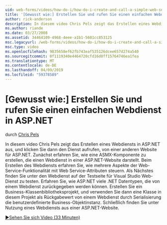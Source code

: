 ```yaml
---
uid: web-forms/videos/how-do-i/how-do-i-create-and-call-a-simple-web-service-in-aspnet
title: '[Gewusst wie:] Erstellen Sie und rufen Sie einen einfachen Webdienst in ASP.NET | Microsoft-Dokumentation'
author: rick-anderson
description: In diesem video Chris Pels zeigt das Erstellen eines Webdiensts in ASP.NET aus, und klicken Sie dann den Dienst aufrufen, von einer anderen Website für ASP.NET. Zunächst erfahren Sie, wie erstellen...
ms.author: riande
ms.date: 03/27/2008
ms.assetid: 34464109-4968-4eee-a1b1-5601cc853125
msc.legacyurl: /web-forms/videos/how-do-i/how-do-i-create-and-call-a-simple-web-service-in-aspnet
msc.type: video
ms.openlocfilehash: 9835658ef62fb743eaf535126dcee657d274a540
ms.sourcegitcommit: 0f1119340e4464720cfd16d0ff15764746ea1fea
ms.translationtype: MT
ms.contentlocale: de-DE
ms.lasthandoff: 04/09/2019
ms.locfileid: "59378589"
---
```

# <a name="how-do-i-create-and-call-a-simple-web-service-in-aspnet"></a>[Gewusst wie:] Erstellen Sie und rufen Sie einen einfachen Webdienst in ASP.NET

durch [Chris Pels](https://twitter.com/chrispels)

In diesem video Chris Pels zeigt das Erstellen eines Webdiensts in ASP.NET aus, und klicken Sie dann den Dienst aufrufen, von einer anderen Website für ASP.NET. Zunächst erfahren Sie, wie eine ASMX-Komponente zu erstellen, die einen Webdienst in einer ASP.NET-Website darstellt. Beim Erstellen des Webdiensts erfahren Sie, wie mehrere Aspekte der Web-Service-Funktionalität mit Web Service-Attributen steuern. Als Nächstes finden Sie unter den Webdienst auf der Testseite für Visual Studio Web-Dienst zu testen. Erfahren Sie, wie ASP.NET viele .NET Datentypen, die von einem Webdienst zurückgegeben werden können. Erstellen Sie ein Business-Klassenbibliotheksprojekt, und verwenden Sie dann eine Klasse in diesem Projekt als Rückgabewert von einem Webdienst durch Serialisierung die benutzerdefinierte Business-Objektinstanz. Schließlich finden Sie unter Nutzung eines Webdiensts aus einer ASP.NET-Website.

[&#9654;Sehen Sie sich Video (33 Minuten)](https://channel9.msdn.com/Blogs/ASP-NET-Site-Videos/how-do-i-create-and-call-a-simple-web-service-in-aspnet)
